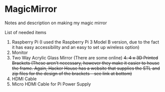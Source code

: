 # MagicMirror
Notes and description on making my magic mirror

List of needed items

1. Raspberry Pi (I used the Raspberry Pi 3 Model B version, due to the fact it has easy accessibility and an easy to set up wireless option)
2. Monitor 
3. Two Way Acrylic Glass Mirror (There are some online)
~~4. 4 x 3D Printed Brackets (These aren't necessary, however they make it easier to house the frame. Again, Hacker House has a website that supplies the STL and zip files for the design of the brackets - see link at bottom)~~
5. HDMI Cable
6. Micro HDMI Cable for Pi Power Supply


